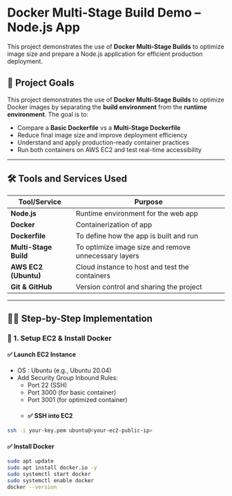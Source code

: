 #   Docker Multi-Stage Build Demo – Node.js App
This project demonstrates the use of **Docker Multi-Stage Builds** to optimize image size and prepare a Node.js application for efficient production deployment.
## 🎯 Project Goals
This project demonstrates the use of **Docker Multi-Stage Builds** to optimize Docker images by separating the **build environment** from the **runtime environment**. The goal is to:

- Compare a **Basic Dockerfile** vs a **Multi-Stage Dockerfile**
- Reduce final image size and improve deployment efficiency
- Understand and apply production-ready container practices
- Run both containers on AWS EC2 and test real-time accessibility

---
## 🛠️ Tools and Services Used

| Tool/Service       | Purpose                                   |
|--------------------|--------------------------------------------|
| **Node.js**        | Runtime environment for the web app       |
| **Docker**         | Containerization of app                   |
| **Dockerfile**     | To define how the app is built and run    |
| **Multi-Stage Build** | To optimize image size and remove unnecessary layers |
| **AWS EC2 (Ubuntu)** | Cloud instance to host and test the containers |
| **Git & GitHub**   | Version control and sharing the project   |

---
## 🧑‍💻 Step-by-Step Implementation
### 🔹 1. Setup EC2 & Install Docker
#### ✅ Launch EC2 Instance
- OS : Ubuntu (e.g., Ubuntu 20.04)
- Add Security Group Inbound Rules:
  - Port 22 (SSH)
  - Port 3000 (for basic container)
  - Port 3001 (for optimized container)
  - #### ✅ SSH into EC2
```bash
ssh -i your-key.pem ubuntu@<your-ec2-public-ip>
```
#### ✅ Install Docker
```bash
sudo apt update
sudo apt install docker.io -y
sudo systemctl start docker
sudo systemctl enable docker
docker --version
```

  
